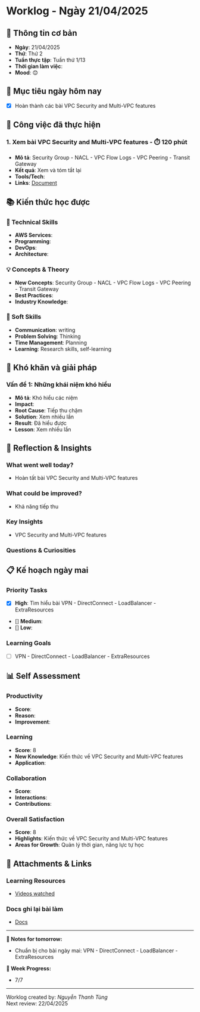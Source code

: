 # Worklog - Ngày 21/04/2025

## 📅 Thông tin cơ bản
- **Ngày**: 21/04/2025
- **Thứ**: Thứ 2
- **Tuần thực tập**: Tuần thứ 1/13
- **Thời gian làm việc**: 
- **Mood**: 😊

## 🎯 Mục tiêu ngày hôm nay
- [x] Hoàn thành các bài VPC Security and Multi-VPC features

## 💼 Công việc đã thực hiện

### 1. Xem bài VPC Security and Multi-VPC features - ⏱️ 120 phút
- **Mô tả**: Security Group - NACL - VPC Flow Logs - VPC Peering - Transit Gateway
- **Kết quả**: Xem và tóm tắt lại
- **Tools/Tech**: 
- **Links**: [Document](https://docs.google.com/document/d/1k6AoN3CRCH34jbDRSI19Gojg4bhrslVmxKrlRxUuuy8/edit?usp=sharing)

## 📚 Kiến thức học được

### 🔧 Technical Skills
- **AWS Services**: 
- **Programming**: 
- **DevOps**: 
- **Architecture**: 

### 💡 Concepts & Theory
- **New Concepts**: Security Group - NACL - VPC Flow Logs - VPC Peering - Transit Gateway
- **Best Practices**: 
- **Industry Knowledge**: 

### 🤝 Soft Skills
- **Communication**: writing
- **Problem Solving**: Thinking
- **Time Management**: Planning
- **Learning**: Research skills, self-learning

## 🚧 Khó khăn và giải pháp
### Vấn đề 1: Những khái niệm khó hiểu
- **Mô tả**: Khó hiểu các niệm
- **Impact**: 
- **Root Cause**: Tiếp thu chậm
- **Solution**: Xem nhiều lần
- **Result**: Đã hiểu được
- **Lesson**: Xem nhiều lần

## 💭 Reflection & Insights

### What went well today?
- Hoàn tất bài VPC Security and Multi-VPC features

### What could be improved?
- Khả năng tiếp thu

### Key Insights
- VPC Security and Multi-VPC features

### Questions & Curiosities

## 📋 Kế hoạch ngày mai

### Priority Tasks
- [x] **High**: Tìm hiểu bài VPN - DirectConnect - LoadBalancer - ExtraResources
- [] **Medium**: 
- [] **Low**: 

### Learning Goals
- [ ] VPN - DirectConnect - LoadBalancer - ExtraResources

## 📊 Self Assessment

### Productivity
- **Score**: 
- **Reason**: 
- **Improvement**: 

### Learning
- **Score**: 8
- **New Knowledge**: Kiến thức về VPC Security and Multi-VPC features
- **Application**: 

### Collaboration
- **Score**: 
- **Interactions**: 
- **Contributions**: 

### Overall Satisfaction
- **Score**: 8
- **Highlights**: Kiến thức về VPC Security and Multi-VPC features
- **Areas for Growth**: Quản lý thời gian, năng lực tự học


## 📎 Attachments & Links

### Learning Resources
- [Videos watched](https://www.youtube.com/watch?v=BPuD1l2hEQ4&list=PLahN4TLWtox2a3vElknwzU_urND8hLn1i&index=26)

### Docs ghi lại bài làm
- [Docs](https://docs.google.com/document/d/14g-LwCZ56MYph8CFfsjb2RQQr__WIdLvongW3FT0hBc/edit?usp=sharing)

---

**📝 Notes for tomorrow:**
- Chuẩn bị cho bài ngày mai: VPN - DirectConnect - LoadBalancer - ExtraResources

**🎯 Week Progress:**
- 7/7

---
Worklog created by: *Nguyễn Thanh Tùng*  
Next review: 22/04/2025
